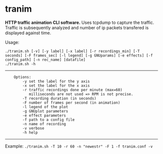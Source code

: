 # tranim
**HTTP traffic animation CLI software.**
Uses tcpdump to capture the traffic.
Traffic is subsequently analyzed and number of ip packets transfered is displayed against time.

Usage:  

	./tranim.sh [-v] [-y label] [-x label] [-r recordings_min] [-T seconds] [-F frames_sec] [-l legend] [-g GNUparams] [-e effects] [-f config_path] [-n rec_name] [datafile]
	./tranim.sh -h
___
        Options:      
	        -y set the label for the y axis
	        -x set the label for the x axis
	        -r traffic recordings done per minute (max=60) 
	           milliseconds are not used => RPM is not precise.
	        -T recording duration (in seconds)
	        -F number of frames per second (in animation)
	        -l legend of the plot
	        -g GNUplot parameters
	        -e effect parameters
	        -f path to a config file
	        -n name of recording
            -v verbose
            -h help
            
___

Example:
`./tranim.sh -T 10 -r 60 -n "newestr" -F 1 -f tranim.conf -v`
